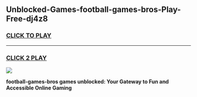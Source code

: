 
## Unblocked-Games-football-games-bros-Play-Free-dj4z8
<h3>
<a href="https://premium76.site?title=football-games-bros&ref=09A">CLICK TO PLAY</a></h3>
<hr>

<h3>
<a href="https://premium76.site?title=football-games-bros&ref=09A">CLICK 2 PLAY</a>
  
</h3>

<a href="https://premium76.site?title=football-games-bros&ref=09A"><img src="https://clearcache.store/games.png"></a>


**football-games-bros games unblocked: Your Gateway to Fun and Accessible Online Gaming**
